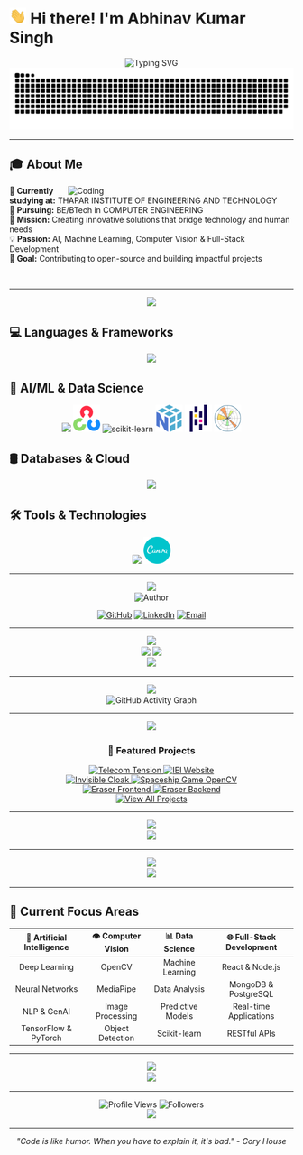 # <img src="https://raw.githubusercontent.com/ABSphreak/ABSphreak/master/gifs/Hi.gif" width="30"> Hi there! I'm **Abhinav Kumar Singh** 

<div align="center">
  <img src="https://readme-typing-svg.demolab.com?font=Fira+Code&size=35&duration=3000&pause=1000&color=FF6B35&background=00000000&center=true&vCenter=true&width=800&height=70&lines=Welcome+to+my+Digital+Universe!;Computer+Engineering+Student;AI+%26+ML+Enthusiast;Full+Stack+Developer;Building+the+Future+with+Code!" alt="Typing SVG" />
</div>

<div align="center">
  <img src="https://raw.githubusercontent.com/platane/snk/output/github-contribution-grid-snake.svg"/>
</div>

---

## 🎓 **About Me**

<img align="right" alt="Coding" width="400" src="https://user-images.githubusercontent.com/74038190/229223263-cf2e4b07-2615-4f87-9c38-e37600f8381a.gif">

🏫 **Currently studying at:** THAPAR INSTITUTE OF ENGINEERING AND TECHNOLOGY  
🎯 **Pursuing:** BE/BTech in COMPUTER ENGINEERING  
🚀 **Mission:** Creating innovative solutions that bridge technology and human needs  
💡 **Passion:** AI, Machine Learning, Computer Vision & Full-Stack Development  
🌟 **Goal:** Contributing to open-source and building impactful projects  

<br clear="right"/>

---

<div align="center">
  <img src="https://capsule-render.vercel.app/api?type=waving&color=gradient&customColorList=6,11,20&height=180&section=header&text=Tech%20Arsenal&fontSize=42&fontColor=fff&animation=twinkling&fontAlignY=32"/>
</div>

## 💻 **Languages & Frameworks**
<div align="center">
  <img src="https://skillicons.dev/icons?i=c,cpp,python,javascript,kotlin,react,nodejs,express,flask,flutter&theme=dark" />
</div>

## 🤖 **AI/ML & Data Science**
<div align="center">
  <img src="https://skillicons.dev/icons?i=tensorflow,pytorch&theme=dark" />
  <img height="48" src="https://raw.githubusercontent.com/devicons/devicon/master/icons/opencv/opencv-original.svg" alt="opencv" />
  <img height="48" src="https://upload.wikimedia.org/wikipedia/commons/0/05/Scikit_learn_logo_small.svg" alt="scikit-learn" />
  <img height="48" src="https://raw.githubusercontent.com/devicons/devicon/master/icons/numpy/numpy-original.svg" alt="numpy" />
  <img height="48" src="https://raw.githubusercontent.com/devicons/devicon/master/icons/pandas/pandas-original.svg" alt="pandas" />
  <img height="48" src="https://raw.githubusercontent.com/devicons/devicon/master/icons/matplotlib/matplotlib-original.svg" alt="matplotlib" />
</div>

## 🛢️ **Databases & Cloud**
<div align="center">
  <img src="https://skillicons.dev/icons?i=mongodb,postgres,firebase&theme=dark" />
</div>

## 🛠️ **Tools & Technologies**
<div align="center">
  <img src="https://skillicons.dev/icons?i=git,github,vscode,docker,postman&theme=dark" />
  <img height="48" src="https://raw.githubusercontent.com/devicons/devicon/master/icons/canva/canva-original.svg" alt="canva" />
</div>

---

<div align="center">
  <img src="https://capsule-render.vercel.app/api?type=waving&color=gradient&customColorList=12,20,6&height=180&section=header&text=Connect%20With%20Me&fontSize=40&fontColor=fff&animation=fadeIn&fontAlignY=32"/>
</div>

<div align="center">
<img src="https://readme-typing-svg.herokuapp.com?font=Fira+Code&pause=1000&color=36BCF7&center=true&vCenter=true&width=435&lines=Made+with+💝+by+Abhinav+Kumar+Singh;Programing+Enthusiast" alt="Author" />

<br>


[![GitHub](https://img.shields.io/badge/GitHub-%23121011.svg?style=for-the-badge&logo=github&logoColor=white)](https://github.com/abhinav29102005)
[![LinkedIn](https://img.shields.io/badge/LinkedIn-%230077B5.svg?style=for-the-badge&logo=linkedin&logoColor=white)](https://linkedin.com/in/bigboyaks)
[![Email](https://img.shields.io/badge/Email-D14836?style=for-the-badge&logo=gmail&logoColor=white)](mailto:asingh3_be24@thapar.edu)

</div>


---

<div align="center">
  <img src="https://capsule-render.vercel.app/api?type=waving&color=gradient&customColorList=0,2,2,5,30&height=180&section=header&text=GitHub%20Analytics&fontSize=40&fontColor=fff&animation=blinking&fontAlignY=32"/>
</div>

<div align="center">
  <img height="180em" src="https://github-readme-stats.vercel.app/api?username=abhinav29102005&show_icons=true&theme=radical&include_all_commits=true&count_private=true&hide_border=true&bg_color=0d1117&title_color=ff6b35&icon_color=ff6b35&text_color=ffffff"/>
  <img height="180em" src="https://github-readme-stats.vercel.app/api/top-langs/?username=abhinav29102005&layout=compact&theme=radical&hide_border=true&bg_color=0d1117&title_color=ff6b35&text_color=ffffff"/>
</div>

<div align="center">
  <img src="https://github-readme-streak-stats.herokuapp.com/?user=abhinav29102005&theme=radical&hide_border=true&background=0d1117&stroke=ff6b35&ring=ff6b35&fire=ff6b35&currStreakLabel=ffffff"/>
</div>

---

<div align="center">
  <img src="https://capsule-render.vercel.app/api?type=waving&color=gradient&customColorList=20,11,6&height=180&section=header&text=Activity%20Graph&fontSize=40&fontColor=fff&animation=scaleIn&fontAlignY=32"/>
</div>

<div align="center">
  <img src="https://github-readme-activity-graph.vercel.app/graph?username=abhinav29102005&custom_title=My%20Contribution%20Graph&bg_color=0d1117&color=ffffff&line=ff6b35&point=ff6b35&area=true&hide_border=true" alt="GitHub Activity Graph" />
</div>

---

<div align="center">
  <img src="https://capsule-render.vercel.app/api?type=waving&color=gradient&customColorList=6,11,30&height=180&section=header&text=Featured%20Projects&fontSize=38&fontColor=fff&animation=twinkling&fontAlignY=32"/>
</div>

<div align="center">

### 🚀 **Featured Projects**

<div align="center">
  <a href="https://github.com/abhinav29102005/telecom-tension">
    <img src="https://github-readme-stats.vercel.app/api/pin/?username=abhinav29102005&repo=telecom-tension&theme=radical&hide_border=true&bg_color=0d1117&title_color=ff6b35&icon_color=ff6b35&text_color=ffffff" alt="Telecom Tension" />
  </a>
  <a href="https://github.com/abhinav29102005/IEI-WEBSITE">
    <img src="https://github-readme-stats.vercel.app/api/pin/?username=abhinav29102005&repo=IEI-WEBSITE&theme=radical&hide_border=true&bg_color=0d1117&title_color=ff6b35&icon_color=ff6b35&text_color=ffffff" alt="IEI Website" />
  </a>
</div>

<div align="center">
  <a href="https://github.com/abhinav29102005/INVISIBLE-CLOAK">
    <img src="https://github-readme-stats.vercel.app/api/pin/?username=abhinav29102005&repo=INVISIBLE-CLOAK&theme=radical&hide_border=true&bg_color=0d1117&title_color=ff6b35&icon_color=ff6b35&text_color=ffffff" alt="Invisible Cloak" />
  </a>
  <a href="https://github.com/abhinav29102005/spaceship-game-opencv-python">
    <img src="https://github-readme-stats.vercel.app/api/pin/?username=abhinav29102005&repo=spaceship-game-opencv-python&theme=radical&hide_border=true&bg_color=0d1117&title_color=ff6b35&icon_color=ff6b35&text_color=ffffff" alt="Spaceship Game OpenCV" />
  </a>
</div>

<div align="center">
  <a href="https://github.com/abhinav29102005/eraser">
    <img src="https://github-readme-stats.vercel.app/api/pin/?username=abhinav29102005&repo=eraser&theme=radical&hide_border=true&bg_color=0d1117&title_color=ff6b35&icon_color=ff6b35&text_color=ffffff" alt="Eraser Frontend" />
  </a>
  <a href="https://github.com/abhinav29102005/eraser-backend">
    <img src="https://github-readme-stats.vercel.app/api/pin/?username=abhinav29102005&repo=eraser-backend&theme=radical&hide_border=true&bg_color=0d1117&title_color=ff6b35&icon_color=ff6b35&text_color=ffffff" alt="Eraser Backend" />
  </a>
</div>

<div align="center">
  <a href="https://github.com/abhinav29102005?tab=repositories">
    <img src="https://img.shields.io/badge/View%20All%20Projects-FF6B35?style=for-the-badge&logo=github&logoColor=white" alt="View All Projects" />
  </a>
</div>

</div>

---

<div align="center">
  <img src="https://capsule-render.vercel.app/api?type=waving&color=gradient&customColorList=30,20,11&height=120&section=header&text=💡%20Random%20Dev%20Wisdom&fontSize=32&fontColor=fff&animation=fadeIn&fontAlignY=25"/>
</div>

<div align="center">
  <img src="https://quotes-github-readme.vercel.app/api?type=horizontal&theme=radical" />
</div>

---

<div align="center">
  <img src="https://capsule-render.vercel.app/api?type=waving&color=gradient&customColorList=11,6,20&height=180&section=header&text=Trophies%20%26%20Achievements&fontSize=35&fontColor=fff&animation=blinking&fontAlignY=32"/>
</div>

<div align="center">
  <img src="https://github-profile-trophy.vercel.app/?username=abhinav29102005&theme=radical&no-frame=true&no-bg=true&margin-w=4&row=2&column=4"/>
</div>

---

## 🎯 **Current Focus Areas**

<div align="center">
  
| 🤖 **Artificial Intelligence** | 👁️ **Computer Vision** | 📊 **Data Science** | 🌐 **Full-Stack Development** |
|:---:|:---:|:---:|:---:|
| Deep Learning | OpenCV | Machine Learning | React & Node.js |
| Neural Networks | MediaPipe | Data Analysis | MongoDB & PostgreSQL |
| NLP & GenAI | Image Processing | Predictive Models | Real-time Applications |
| TensorFlow & PyTorch | Object Detection | Scikit-learn | RESTful APIs |

</div>

---

<div align="center">
  <img src="https://capsule-render.vercel.app/api?type=waving&color=gradient&customColorList=20,30,11&height=120&section=header&text=🚀%20Let's%20Build%20Something%20Amazing!&fontSize=28&fontColor=fff&animation=scaleIn&fontAlignY=25"/>
</div>


<div align="center">
  <img src="https://user-images.githubusercontent.com/74038190/216644507-4f06ea29-bf55-4356-aac0-d42751461a9d.gif" width="500"> 
</div>

---

<div align="center">
  <img src="https://komarev.com/ghpvc/?username=abhinav29102005&label=Profile%20Views&color=ff6b35&style=for-the-badge" alt="Profile Views" />
  <img src="https://img.shields.io/github/followers/abhinav29102005?label=Followers&style=for-the-badge&color=ff6b35&labelColor=282828" alt="Followers" />
</div>

<div align="center">
  <img src="https://capsule-render.vercel.app/api?type=waving&color=gradient&customColorList=0,2,2,5,30&height=100&section=footer"/>
</div>

---

<div align="center">
  <em>"Code is like humor. When you have to explain it, it's bad." - Cory House</em>
</div>
